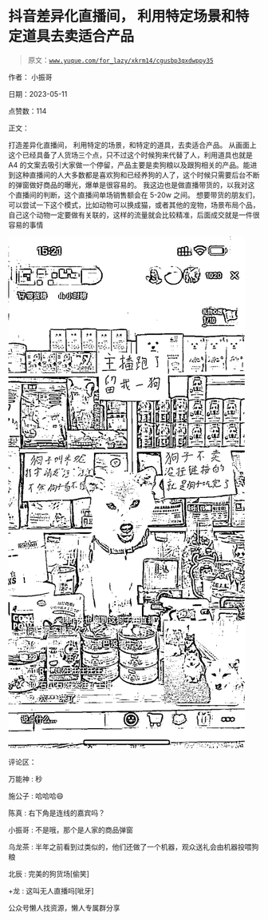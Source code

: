 # 抖音差异化直播间， 利用特定场景和特定道具去卖适合产品

> 原文：[`www.yuque.com/for_lazy/xkrm14/cgusbp3qxdwppy35`](https://www.yuque.com/for_lazy/xkrm14/cgusbp3qxdwppy35)

作者： 小振哥

日期：2023-05-11

点赞数：114

正文：

打造差异化直播间， 利用特定的场景，和特定的道具，去卖适合产品。 从画面上这个已经具备了人货场三个点，只不过这个时候狗来代替了人，利用道具也就是 A4 的文案去吸引大家做一个停留，产品主要是卖狗粮以及跟狗相关的产品。能进到这种直播间的人大多数都是喜欢狗和已经养狗的人了，这个时候只需要后台不断的弹窗做好商品的曝光，爆单是很容易的。 我这边也是做直播带货的，以我对这个直播间的判断，这个直播间单场销售额会在 5-20w 之间。 想要带货的朋友们，可以尝试一下这个模式，比如动物可以换成猫，或者其他的宠物，场景布局个品，自己这个动物一定要做有关联的，这样的流量就会比较精准，后面成交就是一件很容易的事情

![](img/1dcb5f57ae35f0f3f5fcafb94b9703fb.png)

评论区：

万能神 : 秒

施公子 : 哈哈哈😄

陈真 : 右下角是连线的嘉宾吗？

小振哥 : 不是哦，那个是人家的商品弹窗

乌龙茶 : 半年之前看到过类似的，他们还做了一个机器，观众送礼会由机器投喂狗粮

北辰 : 完美的狗货场[偷笑]

+龙 : 这叫无人直播吗[呲牙]

公众号懒人找资源，懒人专属群分享


